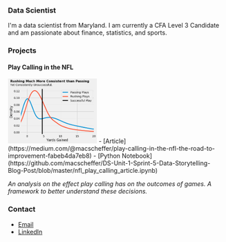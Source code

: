 ### Data Scientist

I'm a data scientist from Maryland. I am currently a CFA Level 3 Candidate and am passionate about finance, statistics, and sports. 

### Projects

#### Play Calling in the NFL
<img src="LambdaProject FifthVisual.png" height="150">
- [Article](https://medium.com/@macscheffer/play-calling-in-the-nfl-the-road-to-improvement-fabeb4da7eb8)
- [Python Notebook](https://github.com/macscheffer/DS-Unit-1-Sprint-5-Data-Storytelling-Blog-Post/blob/master/nfl_play_calling_article.ipynb)

*An analysis on the effect play calling has on the outcomes of games.*
*A framework to better understand these decisions.*

### Contact
- [Email](mailto:macscheffer@gmail.com)
- [LinkedIn](https://www.linkedin.com/in/macscheffer/)
